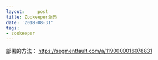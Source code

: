 ```yaml
---
layout:     post
title: Zookeeper源码
date: '2018-08-31'
tags:
- zookeeper
---
```

部署的方法：
https://segmentfault.com/a/1190000016078831


###


